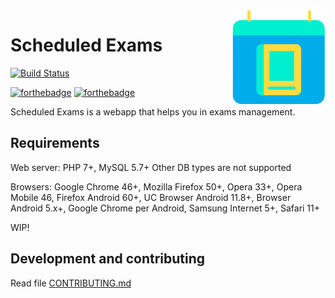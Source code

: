<img src="app/assets/img/logo.svg" width="150" align="right" alt="Scheduled Exams">

# Scheduled Exams
[![Build Status](https://travis-ci.com/maicol07/scheduled_exams.svg?token=foRHZCAitQCEwUQNqbKf&branch=master)](https://travis-ci.com/maicol07/scheduled_exams)
<!--[![GitHub license](https://img.shields.io/github/license/maicol07/scheduled_exams.svg)](https://github.com/maicol07/scheduled_exams/blob/master/LICENSE)
[![Inline docs](http://inch-ci.org/github/maicol07/scheduled_exams.svg?branch=master)](http://inch-ci.org/github/maicol07/scheduled_exams)
[![HitCount](http://hits.dwyl.io/maicol07/scheduled_exams.svg)](http://hits.dwyl.io/maicol07/scheduled_exams)
[![contributions welcome](https://img.shields.io/badge/contributions-welcome-brightgreen.svg?style=flat)](https://github.com/maicol07/scheduled_exams/issues)
[![GitHub release](https://img.shields.io/github/release/maicol07/scheduled_exams/all.svg)](https://github.com/maicol07/scheduled_exams/releases/)
[![Downloads](https://img.shields.io/github/downloads/maicol07/scheduled_exams/total.svg)](https://github.com/maicol07/scheduled_exams/releases/)-->

[![forthebadge](https://forthebadge.com/images/badges/uses-html.svg)](https://forthebadge.com)
[![forthebadge](https://forthebadge.com/images/badges/built-with-love.svg)](https://forthebadge.com)

Scheduled Exams is a webapp that helps you in exams management.

## Requirements
Web server: PHP 7+, MySQL 5.7+
Other DB types are not supported

Browsers: Google Chrome 46+, Mozilla Firefox 50+, Opera 33+, Opera Mobile 46, Firefox Android 60+, UC Browser Android 11.8+, Browser Android 5.x+, Google Chrome per Android, Samsung Internet 5+, Safari 11+

WIP!
## Development and contributing
Read file [CONTRIBUTING.md](CONTRIBUTING.md)
